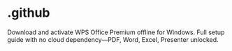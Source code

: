 # .github
Download and activate WPS Office Premium offline for Windows. Full setup guide with no cloud dependency—PDF, Word, Excel, Presenter unlocked.
